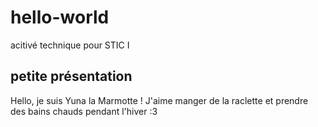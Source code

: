 # hello-world
acitivé technique pour STIC I
## petite présentation
Hello, je suis Yuna la Marmotte ! J'aime manger de la raclette et prendre des bains chauds pendant l'hiver :3
